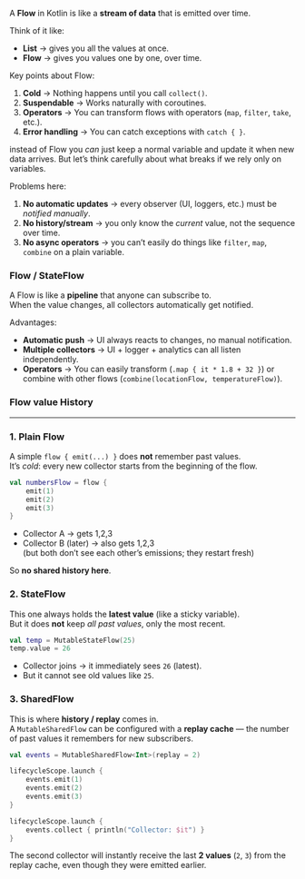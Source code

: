 A **Flow** in Kotlin is like a **stream of data** that is emitted over time.

Think of it like:
- **List** → gives you all the values at once.
- **Flow** → gives you values one by one, over time.

Key points about Flow:
1. **Cold** → Nothing happens until you call `collect()`.
2. **Suspendable** → Works naturally with coroutines.
3. **Operators** → You can transform flows with operators (`map`, `filter`, `take`, etc.).
4. **Error handling** → You can catch exceptions with `catch { }`.

instead of Flow you _can_ just keep a normal variable and update it when new data arrives. But let’s think carefully about what breaks if we rely only on variables.

Problems here:
1. **No automatic updates** → every observer (UI, loggers, etc.) must be _notified manually_.
2. **No history/stream** → you only know the _current_ value, not the sequence over time.
3. **No async operators** → you can’t easily do things like `filter`, `map`, `combine` on a plain variable.

### Flow / StateFlow

A Flow is like a **pipeline** that anyone can subscribe to.  
When the value changes, all collectors automatically get notified.

Advantages:
- **Automatic push** → UI always reacts to changes, no manual notification.
- **Multiple collectors** → UI + logger + analytics can all listen independently.
- **Operators** → You can easily transform (`.map { it * 1.8 + 32 }`) or combine with other flows (`combine(locationFlow, temperatureFlow)`).

### **Flow value History**
---
### 1. **Plain Flow**

A simple `flow { emit(...) }` does **not** remember past values.  
It’s _cold_: every new collector starts from the beginning of the flow.

```kotlin
val numbersFlow = flow {
    emit(1)
    emit(2)
    emit(3)
}
```

- Collector A → gets 1,2,3
- Collector B (later) → also gets 1,2,3  
    (but both don’t see each other’s emissions; they restart fresh)

So **no shared history here**.


### 2. **StateFlow**

This one always holds the **latest value** (like a sticky variable).  
But it does **not** keep _all past values_, only the most recent.

```kotlin
val temp = MutableStateFlow(25)
temp.value = 26
```

- Collector joins → it immediately sees `26` (latest).
- But it cannot see old values like `25`.

### 3. **SharedFlow**

This is where **history / replay** comes in.  
A `MutableSharedFlow` can be configured with a **replay cache** — the number of past values it remembers for new subscribers.

```kotlin
val events = MutableSharedFlow<Int>(replay = 2)

lifecycleScope.launch {
    events.emit(1)
    events.emit(2)
    events.emit(3)
}

lifecycleScope.launch {
    events.collect { println("Collector: $it") }
}
```

The second collector will instantly receive the last **2 values** (`2`, `3`) from the replay cache, even though they were emitted earlier.
